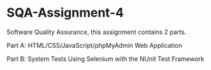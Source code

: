 # SQA-Assignment-4
Software Quality Assurance, this assignment contains 2 parts.

Part A: HTML/CSS/JavaScript/phpMyAdmin Web Application

Part B: System Tests Using Selenium with the NUnit Test Framework
